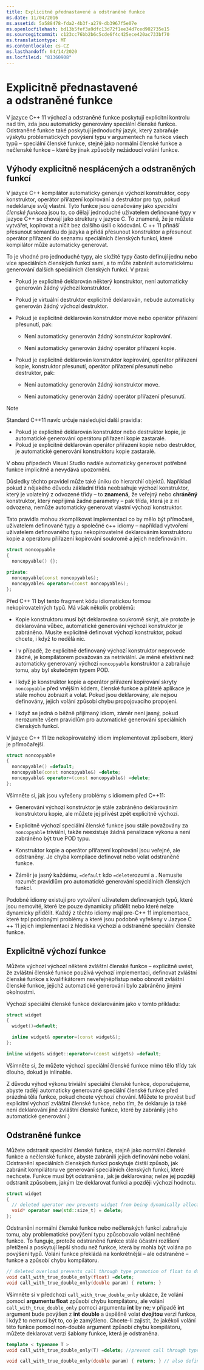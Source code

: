 ```yaml
---
title: Explicitně přednastavené a odstraněné funkce
ms.date: 11/04/2016
ms.assetid: 5a588478-fda2-4b3f-a279-db3967f5e07e
ms.openlocfilehash: bd13b5fef3a9dfc13d72f1ee34d7ced902735e15
ms.sourcegitcommit: c123cc76bb2b6c5cde6f4c425ece420ac733bf70
ms.translationtype: MT
ms.contentlocale: cs-CZ
ms.lasthandoff: 04/14/2020
ms.locfileid: "81360908"
---
```

# <a name="explicitly-defaulted-and-deleted-functions"></a>Explicitně přednastavené a odstraněné funkce

V jazyce C++ 11 výchozí a odstraněné funkce poskytují explicitní kontrolu nad tím, zda jsou automaticky generovány speciální členské funkce. Odstraněné funkce také poskytují jednoduchý jazyk, který zabraňuje výskytu problematických povýšení typu v argumentech na funkce všech typů – speciální členské funkce, stejně jako normální členské funkce a nečlenské funkce – které by jinak způsobily nežádoucí volání funkce.

## <a name="benefits-of-explicitly-defaulted-and-deleted-functions"></a>Výhody explicitně nesplácených a odstraněných funkcí

V jazyce C++ kompilátor automaticky generuje výchozí konstruktor, copy konstruktor, operátor přiřazení kopírování a destruktor pro typ, pokud nedeklaruje svůj vlastní. Tyto funkce jsou označovány jako *speciální členské funkce*a jsou to, co dělají jednoduché uživatelem definované typy v jazyce C++ se chovají jako struktury v jazyce C. To znamená, že je můžete vytvářet, kopírovat a ničit bez dalšího úsilí o kódování. C ++ 11 přináší přesunout sémantiku do jazyka a přidá přesunout konstruktor a přesunout operátor přiřazení do seznamu speciálních členských funkcí, které kompilátor může automaticky generovat.

To je vhodné pro jednoduché typy, ale složité typy často definují jednu nebo více speciálních členských funkcí sami, a to může zabránit automatickému generování dalších speciálních členských funkcí. V praxi:

- Pokud je explicitně deklarován některý konstruktor, není automaticky generován žádný výchozí konstruktor.

- Pokud je virtuální destruktor explicitně deklarován, nebude automaticky generován žádný výchozí destruktor.

- Pokud je explicitně deklarován konstruktor move nebo operátor přiřazení přesunutí, pak:

  - Není automaticky generován žádný konstruktor kopírování.

  - Není automaticky generován žádný operátor přiřazení kopie.

- Pokud je explicitně deklarován konstruktor kopírování, operátor přiřazení kopie, konstruktor přesunutí, operátor přiřazení přesunutí nebo destruktor, pak:

  - Není automaticky generován žádný konstruktor move.

  - Není automaticky generován žádný operátor přiřazení přesunutí.

> [!NOTE]
> Standard C++11 navíc určuje následující další pravidla:
>
> - Pokud je explicitně deklarován konstruktor nebo destruktor kopie, je automatické generování operátoru přiřazení kopie zastaralé.
> - Pokud je explicitně deklarován operátor přiřazení kopie nebo destruktor, je automatické generování konstruktoru kopie zastaralé.
>
> V obou případech Visual Studio nadále automaticky generovat potřebné funkce implicitně a nevydává upozornění.

Důsledky těchto pravidel může také úniku do hierarchií objektů. Například pokud z nějakého důvodu základní třída neobsahuje výchozí konstruktor, který je volatelný z odvozené třídy – to **znamená,** že veřejný nebo **chráněný** konstruktor, který nepřijímá žádné parametry – pak třída, která je z ní odvozena, nemůže automaticky generovat vlastní výchozí konstruktor.

Tato pravidla mohou zkomplikovat implementaci co by mělo být přímočaré, uživatelem definované typy a společné c++ idiomy – například vytvoření uživatelem definovaného typu nekopírovatelné deklarováním konstruktoru kopie a operátoru přiřazení kopírování soukromě a jejich nedefinováním.

```cpp
struct noncopyable
{
  noncopyable() {};

private:
  noncopyable(const noncopyable&);
  noncopyable& operator=(const noncopyable&);
};
```

Před C++ 11 byl tento fragment kódu idiomatickou formou nekopírovatelných typů. Má však několik problémů:

- Kopie konstruktoru musí být deklarována soukromě skrýt, ale protože je deklarována vůbec, automatické generování výchozí konstruktor je zabráněno. Musíte explicitně definovat výchozí konstruktor, pokud chcete, i když to nedělá nic.

- I v případě, že explicitně definovaný výchozí konstruktor neprovede žádné, je kompilátorem považován za netriviální. Je méně efektivní než automaticky generovaný výchozí `noncopyable` konstruktor a zabraňuje tomu, aby byl skutečným typem POD.

- I když je konstruktor kopie a operátor přiřazení kopírování skryty `noncopyable` před vnějším kódem, členské funkce a přátelé aplikace je stále mohou zobrazit a volat. Pokud jsou deklarovány, ale nejsou definovány, jejich volání způsobí chybu propojovacího propojení.

- I když se jedná o běžně přijímaný idiom, záměr není jasný, pokud nerozumíte všem pravidlům pro automatické generování speciálních členských funkcí.

V jazyce C++ 11 lze nekopírovatelný idiom implementovat způsobem, který je přímočařejší.

```cpp
struct noncopyable
{
  noncopyable() =default;
  noncopyable(const noncopyable&) =delete;
  noncopyable& operator=(const noncopyable&) =delete;
};
```

Všimněte si, jak jsou vyřešeny problémy s idiomem před C++11:

- Generování výchozí konstruktor je stále zabráněno deklarováním konstruktoru kopie, ale můžete jej přivést zpět explicitně výchozí.

- Explicitně výchozí speciální členské funkce jsou stále považovány za `noncopyable` triviální, takže neexistuje žádná penalizace výkonu a není zabráněno být true POD typu.

- Konstruktor kopie a operátor přiřazení kopírování jsou veřejné, ale odstraněny. Je chyba kompilace definovat nebo volat odstraněné funkce.

- Záměr je jasný každému, `=default` kdo `=delete`rozumí a . Nemusíte rozumět pravidlům pro automatické generování speciálních členských funkcí.

Podobné idiomy existují pro vytváření uživatelem definovaných typů, které jsou nemovité, které lze pouze dynamicky přidělit nebo které nelze dynamicky přidělit. Každý z těchto idiomy mají pre-C++ 11 implementace, které trpí podobnými problémy a které jsou podobně vyřešeny v Jazyce C ++ 11 jejich implementací z hlediska výchozí a odstraněné speciální členské funkce.

## <a name="explicitly-defaulted-functions"></a>Explicitně výchozí funkce

Můžete výchozí výchozí některé zvláštní členské funkce – explicitně uvést, že zvláštní členské funkce používá výchozí implementaci, definovat zvláštní členské funkce s kvalifikátorem neveřejnépřístup nebo obnovit zvláštní členské funkce, jejichž automatické generování bylo zabráněno jinými okolnostmi.

Výchozí speciální členské funkce deklarováním jako v tomto příkladu:

```cpp
struct widget
{
  widget()=default;

  inline widget& operator=(const widget&);
};

inline widget& widget::operator=(const widget&) =default;
```

Všimněte si, že můžete výchozí speciální členské funkce mimo tělo třídy tak dlouho, dokud je inlinable.

Z důvodu výhod výkonu triviální speciální členské funkce, doporučujeme, abyste raději automaticky generované speciální členské funkce před prázdná těla funkce, pokud chcete výchozí chování. Můžete to provést buď explicitní výchozí zvláštní členské funkce, nebo tím, že deklaruje (a také není deklarování jiné zvláštní členské funkce, které by zabránily jeho automatické generování.)

## <a name="deleted-functions"></a>Odstraněné funkce

Můžete odstranit speciální členské funkce, stejně jako normální členské funkce a nečlenské funkce, abyste zabránili jejich definování nebo volání. Odstranění speciálních členských funkcí poskytuje čistší způsob, jak zabránit kompilátoru ve generování speciálních členských funkcí, které nechcete. Funkce musí být odstraněna, jak je deklarována; nelze jej později odstranit způsobem, jakým lze deklarovat funkci a později výchozí hodnotu.

```cpp
struct widget
{
  // deleted operator new prevents widget from being dynamically allocated.
  void* operator new(std::size_t) = delete;
};
```

Odstranění normální členské funkce nebo nečlenských funkcí zabraňuje tomu, aby problematické povýšení typu způsobovalo volání nechtěné funkce. To funguje, protože odstraněné funkce stále účastní rozlišení přetížení a poskytují lepší shodu než funkce, která by mohla být volána po povýšení typů. Volání funkce překládá na konkrétnější – ale odstraněné – funkce a způsobí chybu kompilátoru.

```cpp
// deleted overload prevents call through type promotion of float to double from succeeding.
void call_with_true_double_only(float) =delete;
void call_with_true_double_only(double param) { return; }
```

Všimněte si v předchozí `call_with_true_double_only` ukázce, že volání pomocí **argumentu float** způsobí chybu kompilátoru, ale volání `call_with_true_double_only` pomocí argumentu **int** by ne; v případě **int** argument bude povýšen z **int** **double** a úspěšně volat **dvojitou** verzi funkce, i když to nemusí být to, co je zamýšleno. Chcete-li zajistit, že jakékoli volání této funkce pomocí non-double argument způsobí chybu kompilátoru, můžete deklarovat verzi šablony funkce, která je odstraněna.

```cpp
template < typename T >
void call_with_true_double_only(T) =delete; //prevent call through type promotion of any T to double from succeeding.

void call_with_true_double_only(double param) { return; } // also define for const double, double&, etc. as needed.
```
